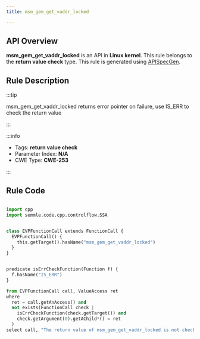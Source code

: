 ```yaml
---
title: msm_gem_get_vaddr_locked

---
```



## API Overview
**msm_gem_get_vaddr_locked** is an API in **Linux kernel**. This rule belongs to the **return value check** type. This rule is generated using [APISpecGen](../../tools/APISpecGen).
## Rule Description

:::tip

msm_gem_get_vaddr_locked returns error pointer on failure, use IS_ERR to check the return value

:::

:::info

- Tags: **return value check**
- Parameter Index: **N/A**
- CWE Type: **CWE-253**

:::

## Rule Code
```python

import cpp
import semmle.code.cpp.controlflow.SSA


class EVPFunctionCall extends FunctionCall {
  EVPFunctionCall() {
    this.getTarget().hasName("msm_gem_get_vaddr_locked")
  }
}


predicate isErrCheckFunction(Function f) {
  f.hasName("IS_ERR") 
}

from EVPFunctionCall call, ValueAccess ret
where
  ret = call.getAnAccess() and
  not exists(FunctionCall check |
    isErrCheckFunction(check.getTarget()) and
    check.getArgument(0).getAChild*() = ret
  )
select call, "The return value of msm_gem_get_vaddr_locked is not checked with IS_ERR."
    
```